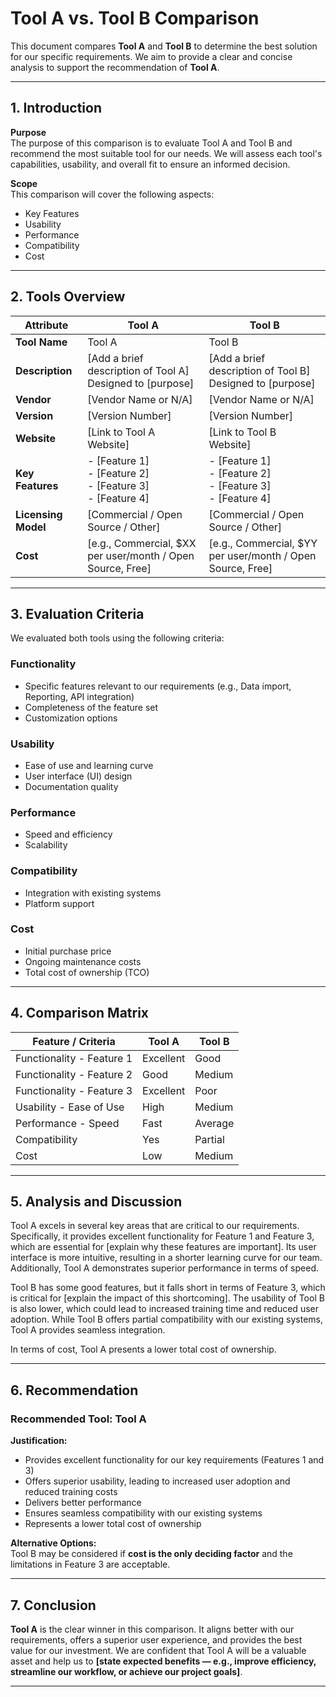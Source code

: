 # Tool A vs. Tool B Comparison

This document compares **Tool A** and **Tool B** to determine the best solution for our specific requirements. We aim to provide a clear and concise analysis to support the recommendation of **Tool A**.

---

## 1. Introduction

**Purpose**  
The purpose of this comparison is to evaluate Tool A and Tool B and recommend the most suitable tool for our needs. We will assess each tool's capabilities, usability, and overall fit to ensure an informed decision.

**Scope**  
This comparison will cover the following aspects:
- Key Features
- Usability
- Performance
- Compatibility
- Cost

---

## 2. Tools Overview

| Attribute         | Tool A                                                   | Tool B                                                   |
|------------------|-----------------------------------------------------------|-----------------------------------------------------------|
| **Tool Name**     | Tool A                                                   | Tool B                                                   |
| **Description**   | [Add a brief description of Tool A] <br>Designed to [purpose] | [Add a brief description of Tool B] <br>Designed to [purpose] |
| **Vendor**        | [Vendor Name or N/A]                                     | [Vendor Name or N/A]                                     |
| **Version**       | [Version Number]                                         | [Version Number]                                         |
| **Website**       | [Link to Tool A Website]                                 | [Link to Tool B Website]                                 |
| **Key Features**  | - [Feature 1] <br> - [Feature 2] <br> - [Feature 3] <br> - [Feature 4] | - [Feature 1] <br> - [Feature 2] <br> - [Feature 3] <br> - [Feature 4] |
| **Licensing Model** | [Commercial / Open Source / Other]                     | [Commercial / Open Source / Other]                       |
| **Cost**          | [e.g., Commercial, $XX per user/month / Open Source, Free] | [e.g., Commercial, $YY per user/month / Open Source, Free] |

---

## 3. Evaluation Criteria

We evaluated both tools using the following criteria:

### Functionality
- Specific features relevant to our requirements (e.g., Data import, Reporting, API integration)
- Completeness of the feature set
- Customization options

### Usability
- Ease of use and learning curve
- User interface (UI) design
- Documentation quality

### Performance
- Speed and efficiency
- Scalability

### Compatibility
- Integration with existing systems
- Platform support

### Cost
- Initial purchase price
- Ongoing maintenance costs
- Total cost of ownership (TCO)

---

## 4. Comparison Matrix

| Feature / Criteria         | Tool A   | Tool B   |
|----------------------------|----------|----------|
| Functionality - Feature 1  | Excellent| Good     |
| Functionality - Feature 2  | Good     | Medium   |
| Functionality - Feature 3  | Excellent| Poor     |
| Usability - Ease of Use    | High     | Medium   |
| Performance - Speed        | Fast     | Average  |
| Compatibility              | Yes      | Partial  |
| Cost                       | Low      | Medium   |

---

## 5. Analysis and Discussion

Tool A excels in several key areas that are critical to our requirements. Specifically, it provides excellent functionality for Feature 1 and Feature 3, which are essential for [explain why these features are important]. Its user interface is more intuitive, resulting in a shorter learning curve for our team. Additionally, Tool A demonstrates superior performance in terms of speed.

Tool B has some good features, but it falls short in terms of Feature 3, which is critical for [explain the impact of this shortcoming]. The usability of Tool B is also lower, which could lead to increased training time and reduced user adoption. While Tool B offers partial compatibility with our existing systems, Tool A provides seamless integration.

In terms of cost, Tool A presents a lower total cost of ownership.

---

## 6. Recommendation

### **Recommended Tool:** Tool A

**Justification:**
- Provides excellent functionality for our key requirements (Features 1 and 3)
- Offers superior usability, leading to increased user adoption and reduced training costs
- Delivers better performance
- Ensures seamless compatibility with our existing systems
- Represents a lower total cost of ownership

**Alternative Options:**  
Tool B may be considered if **cost is the only deciding factor** and the limitations in Feature 3 are acceptable.

---

## 7. Conclusion

**Tool A** is the clear winner in this comparison. It aligns better with our requirements, offers a superior user experience, and provides the best value for our investment. We are confident that Tool A will be a valuable asset and help us to **[state expected benefits — e.g., improve efficiency, streamline our workflow, or achieve our project goals]**.

---
